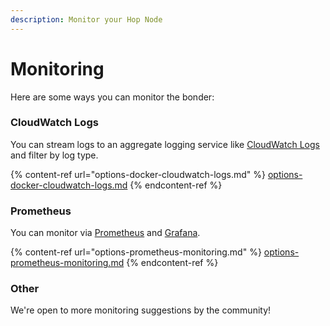 ```yaml
---
description: Monitor your Hop Node
---
```


# Monitoring

Here are some ways you can monitor the bonder:

### CloudWatch Logs

You can stream logs to an aggregate logging service like [CloudWatch Logs](https://aws.amazon.com/cloudwatch/) and filter by log type.

{% content-ref url="options-docker-cloudwatch-logs.md" %}
[options-docker-cloudwatch-logs.md](options-docker-cloudwatch-logs.md)
{% endcontent-ref %}

### Prometheus

You can monitor via [Prometheus](https://github.com/prometheus/prometheus) and [Grafana](https://github.com/grafana/grafana).

{% content-ref url="options-prometheus-monitoring.md" %}
[options-prometheus-monitoring.md](options-prometheus-monitoring.md)
{% endcontent-ref %}

### Other

We're open to more monitoring suggestions by the community!
